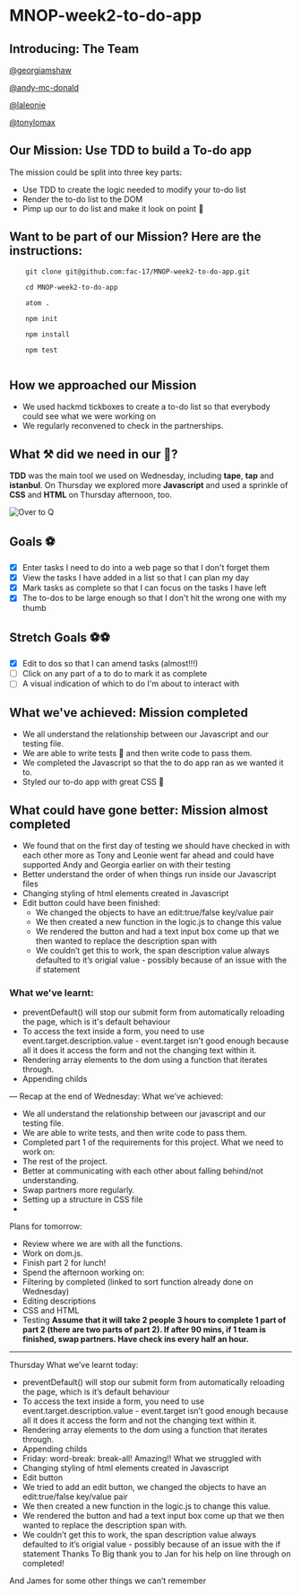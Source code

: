 # MNOP-week2-to-do-app

## Introducing: The Team

[@georgiamshaw](https://github.com/georgiamshaw)

[@andy-mc-donald](https://github.com/andy-mc-donald)

[@laleonie](https://github.com/LaLeonie)

[@tonylomax](https://github.com/tonylomax)

## Our Mission: Use TDD to build a To-do app

The mission could be split into three key parts:

* Use TDD to create the logic needed to modify your to-do list 
* Render the to-do list to the DOM
* Pimp up our to do list and make it look on point 🎯

## Want to be part of our Mission? Here are the instructions:

``` 
    git clone git@github.com:fac-17/MNOP-week2-to-do-app.git
    
    cd MNOP-week2-to-do-app
    
    atom .
    
    npm init
    
    npm install
    
    npm test
    
  ```

## How we approached our Mission

* We used hackmd tickboxes to create a to-do list so that everybody could see what we were working on
* We regularly reconvened to check in the partnerships. 

## What ⚒️ did we need in our 🧰?

**TDD** was the main tool we used on Wednesday, including **tape**, **tap** and **istanbul**. On Thursday we explored more **Javascript** and used a sprinkle of **CSS** and **HTML** on Thursday afternoon, too.

![Over to Q](https://media.giphy.com/media/JPMTkCi1Zrupy/giphy.gif)

## Goals ⚽

- [x] Enter tasks I need to do into a web page so that I don't forget them
- [x] View the tasks I have added in a list so that I can plan my day
- [x] Mark tasks as complete so that I can focus on the tasks I have left
- [x] The to-dos to be large enough so that I don't hit the wrong one with my thumb

## Stretch Goals ⚽⚽

- [x] Edit to dos so that I can amend tasks (almost!!!)
- [ ] Click on any part of a to do to mark it as complete
- [ ] A visual indication of which to do I'm about to interact with

## What we've achieved: Mission completed

* We all understand the relationship between our Javascript and our testing file.
* We are able to write tests 🧪 and then write code to pass them.
* We completed the Javascript so that the to do app ran as we wanted it to.
* Styled our to-do app with great CSS 🎨

## What could have gone better: Mission almost completed

* We found that on the first day of testing we should have checked in with each other more as Tony and Leonie went far ahead and could have supported Andy and Georgia earlier on with their testing
* Better understand the order of when things run inside our Javascript files
* Changing styling of html elements created in Javascript
* Edit button could have been finished:
   * We changed the objects to have an edit:true/false key/value pair
   * We then created a new function in the logic.js to change this value
   * We rendered the button and had a text input box come up that we then wanted to replace the description span with
   * We couldn’t get this to work, the span description value always defaulted to it’s origial value - possibly because of an    issue with the if statement

### What we've learnt:
* preventDefault() will stop our submit form from automatically reloading the page, which is it's default behaviour
* To access the text inside a form, you need to use event.target.description.value - event.target isn't good enough because all it does it access the form and not the changing text within it.
* Rendering array elements to the dom using a function that iterates through.
* Appending childs


    
    

—
Recap at the end of Wednesday:
What we’ve achieved:
* We all understand the relationship between our javascript and our testing file.
* We are able to write tests, and then write code to pass them.
* Completed part 1 of the requirements for this project.
What we need to work on:
* The rest of the project.
* Better at communicating with each other about falling behind/not understanding.
* Swap partners more regularly.
* Setting up a structure in CSS file
*
Plans for tomorrow:
* Review where we are with all the functions.
* Work on dom.js.
* Finish part 2 for lunch!
* Spend the afternoon working on:
* Filtering by completed (linked to sort function already done on Wednesday)
* Editing descriptions
* CSS and HTML
* Testing
**Assume that it will take 2 people 3 hours to complete 1 part of part 2 (there are two parts of part 2). If after 90 mins, if 1 team is finished, swap partners.
Have check ins every half an hour.**
___
Thursday
What we’ve learnt today:
* preventDefault() will stop our submit form from automatically reloading the page, which is it’s default behaviour
* To access the text inside a form, you need to use event.target.description.value - event.target isn’t good enough because all it does it access the form and not the changing text within it.
* Rendering array elements to the dom using a function that iterates through.
* Appending childs
* Friday: word-break: break-all! Amazing!!
What we struggled with
* Changing styling of html elements created in Javascript
* Edit button
* We tried to add an edit button, we changed the objects to have an edit:true/false key/value pair
* We then created a new function in the logic.js to change this value.
* We rendered the button and had a text input box come up that we then wanted to replace the description span with.
* We couldn’t get this to work, the span description value always defaulted to it’s origial value - possibly because of an issue with the if statement
Thanks To
Big thank you to Jan for his help on line through on completed!

And James for some other things we can’t remember

